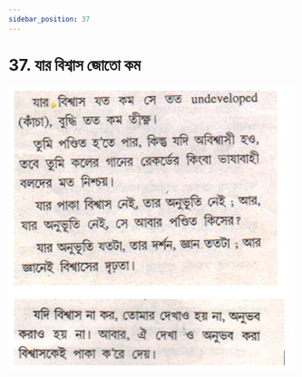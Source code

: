 ```yaml
---
sidebar_position: 37
---
```



# 37.   যার বিশ্বাস জোতো কম

![যার বিশ্বাস জোতো কম](../../../static/img/bengali/verse37.png)